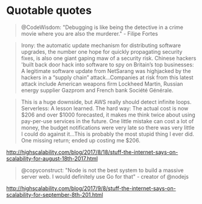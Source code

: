 # Quotable quotes

> @CodeWisdom: "Debugging is like being the detective in a crime movie where you are also the murderer." - Filipe Fortes

> Irony: the automatic update mechanism for distributing software upgrades, the number one hope for quickly propagating security fixes, is also one giant gaping maw of a security risk. Chinese hackers 'built back door hack into software to spy on Britain’s top businesses: A legitimate software update from NetSarang was highjacked by the hackers in a “supply chain” attack...Companies at risk from this latest attack include American weapons firm Lockheed Martin, Russian energy supplier Gazprom and French bank Société Générale.

> This is a huge downside, but AWS really should detect infinite loops. Serverless: A lesson learned. The hard way: The actual cost is now $206 and over $1000 forecasted, it makes me think twice about using pay-per-use services in the future. One little mistake can cost a lot of money, the budget notifications were very late so there was very little I could do against it...This is probably the most stupid thing I ever did. One missing return; ended up costing me $206.

http://highscalability.com/blog/2017/8/18/stuff-the-internet-says-on-scalability-for-august-18th-2017.html

> @copyconstruct: "Node is not the best system to build a massive server web. I would definitely use Go for that" - creator of @nodejs

http://highscalability.com/blog/2017/9/8/stuff-the-internet-says-on-scalability-for-september-8th-201.html
